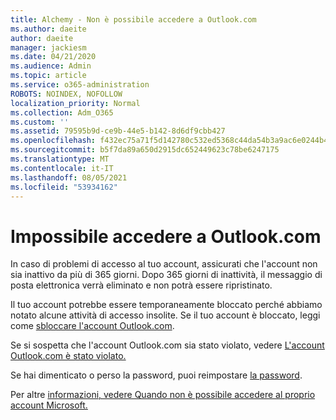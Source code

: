 ```yaml
---
title: Alchemy - Non è possibile accedere a Outlook.com
ms.author: daeite
author: daeite
manager: jackiesm
ms.date: 04/21/2020
ms.audience: Admin
ms.topic: article
ms.service: o365-administration
ROBOTS: NOINDEX, NOFOLLOW
localization_priority: Normal
ms.collection: Adm_O365
ms.custom: ''
ms.assetid: 79595b9d-ce9b-44e5-b142-8d6df9cbb427
ms.openlocfilehash: f432ec75a71f5d142780c532ed5368c44da54b3a9ac6e0244b4a4a5127b0acff
ms.sourcegitcommit: b5f7da89a650d2915dc652449623c78be6247175
ms.translationtype: MT
ms.contentlocale: it-IT
ms.lasthandoff: 08/05/2021
ms.locfileid: "53934162"
---
```

# <a name="cant-sign-in-to-outlookcom"></a>Impossibile accedere a Outlook.com

In caso di problemi di accesso al tuo account, assicurati che l'account non sia inattivo da più di 365 giorni. Dopo 365 giorni di inattività, il messaggio di posta elettronica verrà eliminato e non potrà essere ripristinato.
  
Il tuo account potrebbe essere temporaneamente bloccato perché abbiamo notato alcune attività di accesso insolite. Se il tuo account è bloccato, leggi come [sbloccare l'account Outlook.com](https://support.office.com/article/f4ad2701-d166-4d8b-8a6a-9af2a1f8a4c4.aspx). 
  
Se si sospetta che l'account Outlook.com sia stato violato, vedere [L'account Outlook.com è stato violato.](https://support.office.com/article/35993ac5-ac2f-494e-aacb-5232dda453d8.aspx)
  
Se hai dimenticato o perso la password, puoi reimpostare [la password](https://go.microsoft.com/fwlink/p/?LinkID=242804).
  
Per altre [informazioni, vedere Quando non è possibile accedere al proprio account Microsoft.](https://go.microsoft.com/fwlink/p/?linkid=837479)
  

